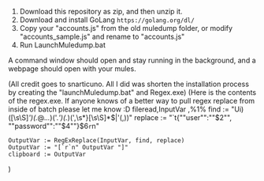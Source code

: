 1. Download this repository as zip, and then unzip it.
2. Download and install GoLang ``` https://golang.org/dl/ ```
3. Copy your "accounts.js" from the old muledump folder, or modify "accounts_sample.js" and rename to "accounts.js"
4. Run LaunchMuledump.bat

A command window should open and stay running in the background, and a webpage should open with your mules. 

(All credit goes to snarticuno. All I did was shorten the installation process by creating the "launchMuledump.bat" and Regex.exe)
(Here is the contents of the regex.exe. If anyone knows of a better way to pull regex replace from inside of batch please let me know :D
	fileread,InputVar ,%1%
	find := "Ui)([\s\S]*')(.*@.*\..*)('.*')(.*)(',\s*\}[\s\S]*$|'(,))"
	replace := "`t{""user"":""$2"", ""password"":""$4""}$6`r`n"

	OutputVar := RegExReplace(InputVar, find, replace)
	OutputVar := "[`r`n" OutputVar "]"
	clipboard := OutputVar
)
